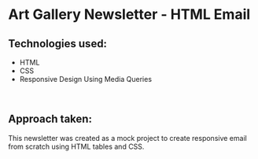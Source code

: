 # Art Gallery Newsletter - HTML Email
<h2>Technologies used:</h2>
<ul>
  <li>HTML</li>
  <li>CSS </li>
  <li>Responsive Design Using Media Queries</li>
</ul>
<br>
<h2>Approach taken:</h2>
  <p>This newsletter was created as a mock project to create responsive email from scratch using HTML tables and CSS.</p>
<br>
  